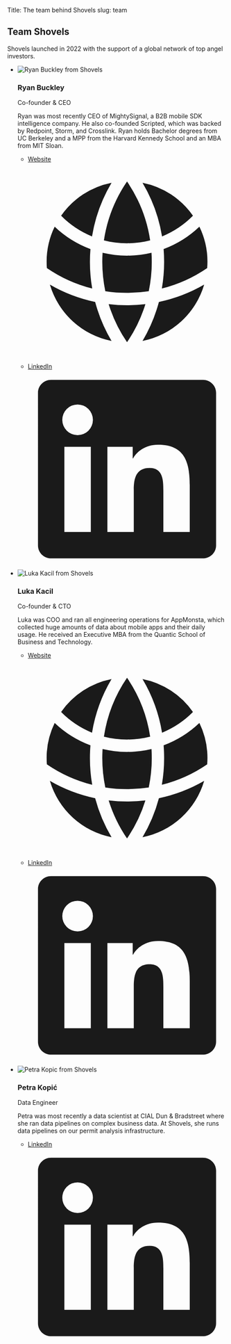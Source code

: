 Title: The team behind Shovels
slug: team

<div class="py-24">
  <div class="px-6 lg:px-8 text-center mb-10">
    <h2 class="text-5xl  tracking-tight text-amber-300">Team Shovels</h2>
    <p class="mt-6 text-stone-200 text-lg leading-10 max-w-md mx-auto">Shovels launched in 2022 with the support of a global network of top angel investors.</p>
  </div>
  <div class="mx-auto max-w-5xl gap-y-20 gap-x-8 px-6 lg:px-8" >
    <ul role="list"
        x-data="{ ryan: false, luka: false, petra: false }"
        class="mx-auto grid max-w-2xl grid-cols-1 gap-x-6 gap-y-20 sm:grid-cols-3 lg:mx-0 lg:max-w-none lg:gap-x-8 xl:col-span-2">
      <li class="border-2 border-gray-900"
          x-on:mouseenter="ryan = true" x-on:mouseleave="ryan = false"
      >
        <div x-show="!ryan">
          <img class="w-full" src="theme/images/team/ryan.svg" alt="Ryan Buckley from Shovels">
          <div class="p-6">
            <h3 class="text-lg  leading-8 text-stone-200">Ryan Buckley</h3>
            <p class="text-base leading-7 uppercase text-amber-300">Co-founder & CEO</p>
          </div>
        </div>
        <div x-show="ryan" class="p-6">
          <p class="mt-4 text-base leading-7 text-stone-200">Ryan was most recently CEO of MightySignal, a B2B mobile SDK intelligence company. He also co-founded Scripted, which was backed by Redpoint, Storm, and Crosslink. Ryan holds Bachelor degrees from UC Berkeley and a MPP from the Harvard Kennedy School and an MBA from MIT Sloan.</p>
          <ul role="list" class="mt-6 flex gap-x-6">
            <li>
              <a href="https://rbucks.com/" class="text-gray-400 hover:text-gray-500" target="_blank">
                <span class="sr-only">Website</span>
                <svg xmlns="http://www.w3.org/2000/svg" viewBox="0 0 24 24" fill="currentColor" class="h-5 w-5">
                  <path d="M21.721 12.752a9.711 9.711 0 00-.945-5.003 12.754 12.754 0 01-4.339 2.708 18.991 18.991 0 01-.214 4.772 17.165 17.165 0 005.498-2.477zM14.634 15.55a17.324 17.324 0 00.332-4.647c-.952.227-1.945.347-2.966.347-1.021 0-2.014-.12-2.966-.347a17.515 17.515 0 00.332 4.647 17.385 17.385 0 005.268 0zM9.772 17.119a18.963 18.963 0 004.456 0A17.182 17.182 0 0112 21.724a17.18 17.18 0 01-2.228-4.605zM7.777 15.23a18.87 18.87 0 01-.214-4.774 12.753 12.753 0 01-4.34-2.708 9.711 9.711 0 00-.944 5.004 17.165 17.165 0 005.498 2.477zM21.356 14.752a9.765 9.765 0 01-7.478 6.817 18.64 18.64 0 001.988-4.718 18.627 18.627 0 005.49-2.098zM2.644 14.752c1.682.971 3.53 1.688 5.49 2.099a18.64 18.64 0 001.988 4.718 9.765 9.765 0 01-7.478-6.816zM13.878 2.43a9.755 9.755 0 016.116 3.986 11.267 11.267 0 01-3.746 2.504 18.63 18.63 0 00-2.37-6.49zM12 2.276a17.152 17.152 0 012.805 7.121c-.897.23-1.837.353-2.805.353-.968 0-1.908-.122-2.805-.353A17.151 17.151 0 0112 2.276zM10.122 2.43a18.629 18.629 0 00-2.37 6.49 11.266 11.266 0 01-3.746-2.504 9.754 9.754 0 016.116-3.985z" />
                </svg>
              </a>
            </li>
            <li>
              <a href="https://www.linkedin.com/in/rbuckley" class="text-gray-400 hover:text-gray-500" target="_blank">
                <span class="sr-only">LinkedIn</span>
                <svg class="h-5 w-5" fill="currentColor" viewBox="0 0 20 20" aria-hidden="true">
                  <path fill-rule="evenodd" d="M16.338 16.338H13.67V12.16c0-.995-.017-2.277-1.387-2.277-1.39 0-1.601 1.086-1.601 2.207v4.248H8.014v-8.59h2.559v1.174h.037c.356-.675 1.227-1.387 2.526-1.387 2.703 0 3.203 1.778 3.203 4.092v4.711zM5.005 6.575a1.548 1.548 0 11-.003-3.096 1.548 1.548 0 01.003 3.096zm-1.337 9.763H6.34v-8.59H3.667v8.59zM17.668 1H2.328C1.595 1 1 1.581 1 2.298v15.403C1 18.418 1.595 19 2.328 19h15.34c.734 0 1.332-.582 1.332-1.299V2.298C19 1.581 18.402 1 17.668 1z" clip-rule="evenodd" />
                </svg>
              </a>
            </li>
          </ul>
        </div>
      </li>
      <li class="border-2 border-gray-900"
            x-on:mouseenter="luka = true" x-on:mouseleave="luka = false"
      >
        <div x-show="!luka">
          <img class="w-full" src="theme/images/team/luka.svg" alt="Luka Kacil from Shovels">
          <div class="p-6">
            <h3 class="text-lg  leading-8 text-stone-200">Luka Kacil</h3>
            <p class="text-base leading-7 uppercase text-amber-300">Co-founder & CTO</p>
          </div>
        </div>
        <div x-show="luka" class="p-6">
          <p class="mt-4 text-base leading-7 text-stone-200">Luka was COO and ran all engineering operations for AppMonsta, which collected huge amounts of data about mobile apps and their daily usage. He received an Executive MBA from the Quantic School of Business and Technology.</p>
        <ul role="list" class="mt-6 flex gap-x-6">
          <li>
            <a href="https://lukakacil.com/" class="text-gray-400 hover:text-gray-500" target="_blank">
              <span class="sr-only">Website</span>
              <svg xmlns="http://www.w3.org/2000/svg" viewBox="0 0 24 24" fill="currentColor" class="h-5 w-5">
                <path d="M21.721 12.752a9.711 9.711 0 00-.945-5.003 12.754 12.754 0 01-4.339 2.708 18.991 18.991 0 01-.214 4.772 17.165 17.165 0 005.498-2.477zM14.634 15.55a17.324 17.324 0 00.332-4.647c-.952.227-1.945.347-2.966.347-1.021 0-2.014-.12-2.966-.347a17.515 17.515 0 00.332 4.647 17.385 17.385 0 005.268 0zM9.772 17.119a18.963 18.963 0 004.456 0A17.182 17.182 0 0112 21.724a17.18 17.18 0 01-2.228-4.605zM7.777 15.23a18.87 18.87 0 01-.214-4.774 12.753 12.753 0 01-4.34-2.708 9.711 9.711 0 00-.944 5.004 17.165 17.165 0 005.498 2.477zM21.356 14.752a9.765 9.765 0 01-7.478 6.817 18.64 18.64 0 001.988-4.718 18.627 18.627 0 005.49-2.098zM2.644 14.752c1.682.971 3.53 1.688 5.49 2.099a18.64 18.64 0 001.988 4.718 9.765 9.765 0 01-7.478-6.816zM13.878 2.43a9.755 9.755 0 016.116 3.986 11.267 11.267 0 01-3.746 2.504 18.63 18.63 0 00-2.37-6.49zM12 2.276a17.152 17.152 0 012.805 7.121c-.897.23-1.837.353-2.805.353-.968 0-1.908-.122-2.805-.353A17.151 17.151 0 0112 2.276zM10.122 2.43a18.629 18.629 0 00-2.37 6.49 11.266 11.266 0 01-3.746-2.504 9.754 9.754 0 016.116-3.985z" />
              </svg>
            </a>
          </li>
          <li>
            <a href="https://www.linkedin.com/in/lknix/" class="text-gray-400 hover:text-gray-500" target="_blank">
              <span class="sr-only">LinkedIn</span>
              <svg class="h-5 w-5" fill="currentColor" viewBox="0 0 20 20" aria-hidden="true">
                <path fill-rule="evenodd" d="M16.338 16.338H13.67V12.16c0-.995-.017-2.277-1.387-2.277-1.39 0-1.601 1.086-1.601 2.207v4.248H8.014v-8.59h2.559v1.174h.037c.356-.675 1.227-1.387 2.526-1.387 2.703 0 3.203 1.778 3.203 4.092v4.711zM5.005 6.575a1.548 1.548 0 11-.003-3.096 1.548 1.548 0 01.003 3.096zm-1.337 9.763H6.34v-8.59H3.667v8.59zM17.668 1H2.328C1.595 1 1 1.581 1 2.298v15.403C1 18.418 1.595 19 2.328 19h15.34c.734 0 1.332-.582 1.332-1.299V2.298C19 1.581 18.402 1 17.668 1z" clip-rule="evenodd" />
              </svg>
            </a>
          </li>
        </ul>
        </div>
      </li>
      <li class="border-2 border-gray-900"
          x-on:mouseenter="petra = true" x-on:mouseleave="petra = false"
      >
        <div x-show="!petra">
          <img class="w-full" src="theme/images/team/petra.svg" alt="Petra Kopic from Shovels">
          <div class="p-6">
            <h3 class="text-lg  leading-8 text-stone-200">Petra Kopić</h3>
            <p class="text-base leading-7 uppercase text-amber-300">Data Engineer</p>
          </div>
        </div>
        <div x-show="petra" class="p-6">
          <p class="mt-4 text-base leading-7 text-stone-200">Petra was most recently a data scientist at CIAL Dun & Bradstreet where she ran data pipelines on complex business data. At Shovels, she runs data pipelines on our permit analysis infrastructure.</p>
          <ul role="list" class="mt-6 flex gap-x-6">
            <li>
              <a href="https://www.linkedin.com/in/petra-kopic/" class="text-gray-400 hover:text-gray-500" target="_blank">
                <span class="sr-only">LinkedIn</span>
                <svg class="h-5 w-5" fill="currentColor" viewBox="0 0 20 20" aria-hidden="true">
                  <path fill-rule="evenodd" d="M16.338 16.338H13.67V12.16c0-.995-.017-2.277-1.387-2.277-1.39 0-1.601 1.086-1.601 2.207v4.248H8.014v-8.59h2.559v1.174h.037c.356-.675 1.227-1.387 2.526-1.387 2.703 0 3.203 1.778 3.203 4.092v4.711zM5.005 6.575a1.548 1.548 0 11-.003-3.096 1.548 1.548 0 01.003 3.096zm-1.337 9.763H6.34v-8.59H3.667v8.59zM17.668 1H2.328C1.595 1 1 1.581 1 2.298v15.403C1 18.418 1.595 19 2.328 19h15.34c.734 0 1.332-.582 1.332-1.299V2.298C19 1.581 18.402 1 17.668 1z" clip-rule="evenodd" />
                </svg>
              </a>
            </li>
          </ul>
        </div>
      </li>
    </ul>
  </div>
  <!--
  <div class="mx-auto grid max-w-7xl grid-cols-1 gap-y-20 gap-x-8 px-6 lg:px-8 xl:grid-cols-3 mt-20">
    <div class="mx-auto max-w-2xl lg:mx-0">
      <h2 class="text-3xl  tracking-tight text-gray-900 sm:text-4xl">Open positions</h2>
      <p class="mt-6 text-lg leading-8 ">Shovels is hiring contract positions in data engineering and growth marketing.</p>
    </div>
    <ul role="list" class="mx-auto grid max-w-2xl grid-cols-1 gap-x-6 gap-y-20 sm:grid-cols-2 lg:mx-0 lg:max-w-none lg:gap-x-8 xl:col-span-2">
      <li>
        <svg xmlns="http://www.w3.org/2000/svg" fill="none" viewBox="0 0 24 24" stroke-width="1" stroke="currentColor" class="aspect-[3/2] w-full rounded-2xl object-cover text-slate-400">
          <path stroke-linecap="round" stroke-linejoin="round" d="M19 7.5v3m0 0v3m0-3h3m-3 0h-3m-2.25-4.125a3.375 3.375 0 11-6.75 0 3.375 3.375 0 016.75 0zM4 19.235v-.11a6.375 6.375 0 0112.75 0v.109A12.318 12.318 0 0110.374 21c-2.331 0-4.512-.645-6.374-1.766z" />
        </svg>
        <h3 class="mt-6 text-lg  leading-8 text-gray-900">Data Engineer</h3>
        <p class="my-4 text-base leading-7 ">Are you passionate about using data to solve complex problems? To drive sustainability and combat climate change? Shovels is looking for a talented engineer to join our rapidly growing team and help revolutionize the building contractor market.</p>
        <a href="https://broadleaf-leech-f9b.notion.site/Data-Engineer-8c88bef8282d4d0ebdf74178c5e737d4" target="_blank" class="rounded-md bg-slate-600 px-3.5 py-2.5 text-sm  text-white shadow-sm hover:bg-slate-500 block w-full text-center">Read more and apply</a>
      </li>
      <li>
        <svg xmlns="http://www.w3.org/2000/svg" fill="none" viewBox="0 0 24 24" stroke-width="1" stroke="currentColor" class="aspect-[3/2] w-full rounded-2xl object-cover text-slate-400">
          <path stroke-linecap="round" stroke-linejoin="round" d="M19 7.5v3m0 0v3m0-3h3m-3 0h-3m-2.25-4.125a3.375 3.375 0 11-6.75 0 3.375 3.375 0 016.75 0zM4 19.235v-.11a6.375 6.375 0 0112.75 0v.109A12.318 12.318 0 0110.374 21c-2.331 0-4.512-.645-6.374-1.766z" />
        </svg>
        <h3 class="mt-6 text-lg  leading-8 text-gray-900">Growth Marketer</h3>
        <p class="my-4 text-base leading-7 ">Shovels is a new company with a small team. As such, we need each person to play an outsized role in our development at these very early stages. From the outset, we’re going to focus heavily on marketing! That’s why this position is among our first hires.</p>
        <a href="https://broadleaf-leech-f9b.notion.site/Growth-Marketer-4a35d1c91875485eaee25c72b77fedf1" target="_blank" class="rounded-md bg-slate-600 px-3.5 py-2.5 text-sm  text-white shadow-sm hover:bg-slate-500 focus-visible:outline block w-full text-center">Read more and apply</a>
      </li>
    </ul>
  </div>
  -->
</div>
